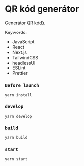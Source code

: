 # QR kód generátor

Generátor QR kódů.

Keywords:

- JavaScript
- React
- Next.js
- TailwindCSS
- headlessUI
- ESLint
- Prettier

### `Before launch`

```
yarn install
```

### `develop`

```
yarn develop
```

### `build`

```
yarn build
```

### `start`

```
yarn start
```
